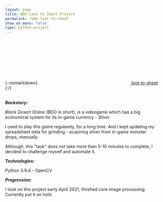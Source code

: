 ```yaml
---
layout: page
title: BDO Loot to Sheet Project
permalink: /bdo-loot-to-sheet
show_on_menu: false
type: python-project
---
```

{::nomarkdown}
<a href="https://github.com/max071985/loot-to-sheet"><svg class="svg-icon"><use xlink:href="/assets/minima-social-icons.svg#github"></use></svg> <span class="username">loot-to-sheet</span></a>
{:/}

\
***Backstory:*** 

*Black Desert Online* (BDO in short), is a videogame which has a big economical system for its in-game currency - *Silver*.

I used to play this game regularely, for a long time. And i kept updating my spreadsheet data for grinding - acquiring silver from in-game monster drops,
*manually*.

Although, this "task" does not take more than 5-10 minutes to complete, I decided to challenge myself and automate it.

***Technologies:***

Python 3.9.4 - OpenCV

***Progression:*** 

I took on this project early April 2021, finished core image processing. Currently put it on hold.